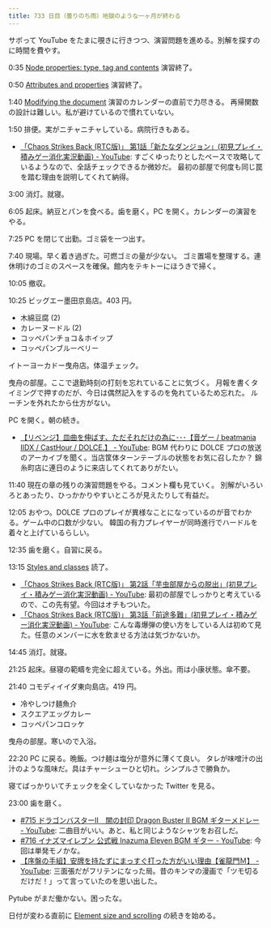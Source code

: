 ```yaml
---
title: 733 日目（曇りのち雨）地獄のような一ヶ月が終わる
---
```


サボって YouTube をたまに覗きに行きつつ、演習問題を進める。別解を探すのに時間を費やす。

0:35 [Node properties: type, tag and contents](https://javascript.info/basic-dom-node-properties) 演習終了。

0:50 [Attributes and properties](https://javascript.info/dom-attributes-and-properties) 演習終了。

1:40 [Modifying the document](https://javascript.info/modifying-document) 演習のカレンダーの直前で力尽きる。
再帰関数の設計は難しい。私が避けているので慣れていない。

1:50 排便。実がニチャニチャしている。病院行きもある。

* [「Chaos Strikes Back (RTC版)」 第1話「新たなダンジョン」(初見プレイ・積みゲー消化実況動画) - YouTube](https://www.youtube.com/watch?v=vWfIyrGmqtM):
  すごくゆったりとしたペースで攻略しているようなので、全話チェックできるか微妙だ。
  最初の部屋で何度も同じ罠を踏む理由を説明してくれて納得。

3:00 消灯。就寝。

6:05 起床。納豆とパンを食べる。歯を磨く。PC を開く。カレンダーの演習をやる。

7:25 PC を閉じて出勤。ゴミ袋を一つ出す。

7:40 現場。早く着き過ぎた。可燃ゴミの量が少ない。
ゴミ置場を整理する。連休明けのゴミのスペースを確保。館内をテキトーにほうきで掃く。

10:05 撤収。

10:25 ビッグエー墨田京島店。403 円。

* 木綿豆腐 (2)
* カレーヌードル (2)
* コッペパンチョコ＆ホイップ
* コッペパンブルーベリー

イトーヨーカドー曳舟店。体温チェック。

曳舟の部屋。ここで退勤時刻の打刻を忘れていることに気づく。
月報を書くタイミングで押すのだが、今日は偶然記入をするのを免れているため忘れた。
ルーチンを外れたから仕方がない。

PC を開く。朝の続き。

* [【リベンジ】皿曲を伸ばす、ただそれだけの為に･･･【音ゲー / beatmania IIDX / CastHour / DOLCE.】 - YouTube](https://www.youtube.com/watch?v=Jv7ibcp-uhI):
  BGM 代わりに DOLCE プロの放送のアーカイブを聞く。当店筐体ターンテーブルの状態をお気に召したか？
  錦糸町店に連日のように来店してくれてありがたい。

11:40 現在の章の残りの演習問題をやる。コメント欄も見ていく。
別解がいろいろとあったり、ひっかかりやすいところが見えたりして有益だ。

12:05 おやつ。DOLCE プロのプレイが異様なことになっているのが音でわかる。ゲーム中の口数が少ない。
韓国の有力プレイヤーが同時進行でハードルを着々と上げているらしい。

12:35 歯を磨く。自習に戻る。

13:15 [Styles and classes](https://javascript.info/styles-and-classes) 読了。

* [「Chaos Strikes Back (RTC版)」 第2話「芋虫部屋からの脱出」(初見プレイ・積みゲー消化実況動画) - YouTube](https://www.youtube.com/watch?v=jrb0ZuoDu1s):
  最初の部屋でしっかりと考えているので、この先有望。今回はオチもついた。
* [「Chaos Strikes Back (RTC版)」 第3話「前途多難」(初見プレイ・積みゲー消化実況動画) - YouTube](https://www.youtube.com/watch?v=7hVHyIkLXMk):
  こんな毒爆弾の使い方をしている人は初めて見た。任意のメンバーに水を飲ませる方法は気づかないか。

14:45 消灯。就寝。

21:25 起床。昼寝の範疇を完全に超えている。外出。雨は小康状態。傘不要。

21:40 コモディイイダ東向島店。419 円。

* 冷やしつけ麺魚介
* スクエアエッグカレー
* コッペパンコロッケ

曳舟の部屋。寒いので入浴。

22:20 PC に戻る。晩飯。つけ麺は塩分が意外に薄くて良い。
タレが味噌汁の出汁のような風味だ。具はチャーシューひと切れ。シンプルさで勝負か。

寝てばっかりいてチェックを全くしていなかった Twitter を見る。

23:00 歯を磨く。

* [&#x23;715 ドラゴンバスターII　闇の封印 Dragon Buster II BGM ギターメドレー - YouTube](https://www.youtube.com/watch?v=2gK7kyt_8qw):
  二曲目がいい。あと、私と同じようなシャツをお召しだ。
* [&#x23;716 イナズマイレブン 公式戦 Inazuma Eleven BGM ギター - YouTube](https://www.youtube.com/watch?v=wJVO8hm1S08):
  今回は単発モノかな。
* [【序盤の手組】安牌を持たずにまっすぐ打った方がいい理由【雀龍門Ｍ】 - YouTube](https://www.youtube.com/watch?v=AOnvysbka8o):
  三面張だがフリテンになった局。昔のキンマの漫画で「ツモ切るだけだ！」って言っていたのを思い出した。

Pytube がまだ働かない。困ったな。

日付が変わる直前に [Element size and scrolling](https://javascript.info/size-and-scroll) の続きを始める。
